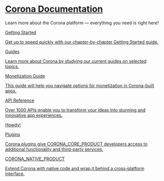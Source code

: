 
<style>

#footer, hr, #TOC {
    display: none !important;
}

.section.level1 {
	left: 0px !important;
}

</style>

<div class="doc-items">

<div class="section level1" id="corona-documentation">
<h1>
<a href="#TOC">Corona Documentation</a>
</h1>

Learn more about the Corona platform &mdash; everything you need is right here!

<div style="max-width: 1120px;">

<!-- Getting Started -->
<div class="itembox">
<a href="guide/programming/index.html">
<div class="itembox-header">
<div class="itembox-icon fa fa-forward" style="font-size: 24px; padding-right: 6px;"></div>

Getting Started

</div>

Get up to speed quickly with our <nobr>chapter-by-chapter</nobr> Getting Started guide.

</a>
</div>


<!-- Guides -->
<div class="itembox">
<a href="guide/index.html">
<div class="itembox-header">
<div class="itembox-icon fa fa-eye" style="font-size: 26px; padding-right: 8px;"></div>

Guides

</div>

Learn more about Corona by studying our current guides on selected topics.

</a>
</div>


<!-- Monetization Guide -->
<div class="itembox">
<a href="guide/monetization/monetization/index.html">
<div class="itembox-header">
<div class="itembox-icon fa fa-dollar" style="font-size: 23px; padding-right: 8px;"></div>

Monetization Guide

</div>

This guide will help you navigate options for monetization in <nobr>Corona-built</nobr> apps.

</a>
</div>


<!-- API Reference -->
<div class="itembox">
<a href="api/index.html">
<div class="itembox-header">
<div class="itembox-icon fa fa-cog"></div>

API Reference

</div>

Over 1000 APIs enable you to transform your ideas into stunning and innovative app experiences.

Howdy!

</a>
</div>


<!-- Plugins -->
<div class="itembox">
<a href="plugin/index.html">
<div class="itembox-header">
<div class="itembox-icon fa fa-plug" style="font-size: 24px; padding-right: 8px;"></div>

Plugins

</div>

Corona plugins give CORONA_CORE_PRODUCT developers access to additional functionality and <nobr>third-party</nobr> services.

</a>
</div>


<!-- Corona Native -->
<div class="itembox">
<a href="native/index.html">
<div class="itembox-header">
<div class="itembox-icon fa fa-tachometer"></div>

CORONA_NATIVE_PRODUCT

</div>

Extend Corona with native code and wrap it behind a <nobr>cross-platform</nobr> interface.

</a>
</div>


<!-- CoronaCards -->
<!---
<div class="itembox">
<a href="coronacards/index.html">
<div class="itembox-header">
<div class="itembox-icon fa fa-clone"></div>

CoronaCards

</div>

Use CoronaCards to mix interactive content into your existing native apps.

</a>
</div>
-->


</div>
</div>
<!-- Grid Items ends here -->

</div>
<div class="clear"></div>
